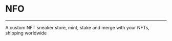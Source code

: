 NFO
=====================
***
A custom NFT sneaker store, mint, stake and merge with your NFTs, shipping worldwide